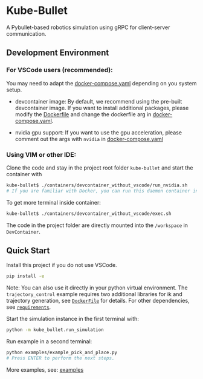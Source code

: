 # Kube-Bullet
A Pybullet-based robotics simulation using gRPC for client-server communication.


## Development Environment

### For VSCode users (recommended):
You may need to adapt the [docker-compose.yaml](.devcontainer/docker-compose.yml) depending on you system setup.

 - devcontainer image: By default, we recommend using the pre-built devcontainer image. If you want to install additional packages, please modify the [Dockerfile](.devcontainer/Dockerfile) and change the dockerfile arg in [docker-compose.yaml](.devcontainer/docker-compose.yml).

 - nvidia gpu support: If you want to use the gpu acceleration, please comment out the args with `nvidia` in [docker-compose.yaml](.devcontainer/docker-compose.yml)

### Using VIM or other IDE:
Clone the code and stay in the project root folder `kube-bullet` and start the container with 
```bash
kube-bullet$ ./containers/devcontainer_without_vscode/run_nvidia.sh
# If you are familiar with Docker, you can run this daemon container in detached mode.
```
To get more terminal inside container:
```bash
kube-bullet$ ./containers/devcontainer_without_vscode/exec.sh
```

The code in the project folder are directly mounted into the `/workspace` in `DevContainer`.


## Quick Start

Install this project if you do not use VSCode.
```bash
pip install -e
```

Note: You can also use it directly in your python virtual environment. The `trajectory_control` example requires two additional libraries for ik and trajectory generation, see [`DockerFile`](.devcontainer/Dockerfile) for details. For other dependencies, see [`requirements`](requirements.txt).

Start the simulation instance in the first terminal with:
```bash
python -m kube_bullet.run_simulation
```

Run example in a second terminal:
```bash
python examples/example_pick_and_place.py
# Press ENTER to perform the next steps.
```

More examples, see: [examples](examples/)

